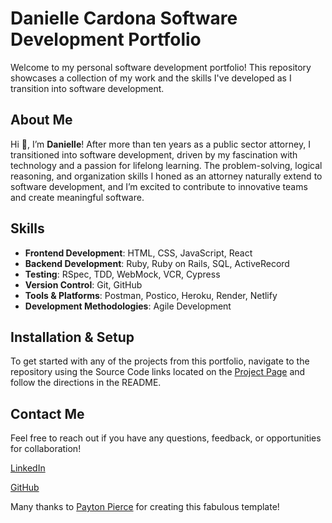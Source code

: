 # Danielle Cardona Software Development Portfolio

Welcome to my personal software development portfolio! This repository showcases a collection of my work and the skills I've developed as I transition into software development. 

## About Me

Hi 👋, I’m **Danielle**! After more than ten years as a public sector attorney, I transitioned into software development, driven by my fascination with technology and a passion for lifelong learning. The problem-solving, logical reasoning, and organization skills I honed as an attorney naturally extend to software development, and I’m excited to contribute to innovative teams and create meaningful software.

## Skills

- **Frontend Development**: HTML, CSS, JavaScript, React
- **Backend Development**: Ruby, Ruby on Rails, SQL, ActiveRecord
- **Testing**: RSpec, TDD, WebMock, VCR, Cypress
- **Version Control**: Git, GitHub
- **Tools & Platforms**: Postman, Postico, Heroku, Render, Netlify
- **Development Methodologies**: Agile Development

## Installation & Setup

To get started with any of the projects from this portfolio, navigate to the repository using the Source Code links located on the [Project Page]("https://danielle-cardona-portfolio.netlify.app/portfolio") and follow the directions in the README.

## Contact Me

Feel free to reach out if you have any questions, feedback, or opportunities for collaboration! 

[LinkedIn]("https://www.linkedin.com/in/danielle-cardona-se/")

[GitHub]("https://github.com/dcardona23")


Many thanks to [Payton Pierce]("https://paytonpierce.dev") for creating this fabulous template! 